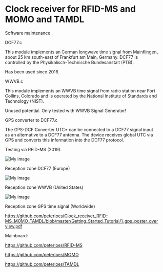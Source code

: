 ﻿# Clock receiver for RFID-MS and MOMO and TAMDL
Software maintenance

DCF77.c

This module implements an German longwave time signal from Mainflingen,
about 25 km south-east of Frankfurt am Main, Germany.
DCF77 is controlled by the Physikalisch-Technische Bundesanstalt (PTB).

Has been used since 2016.

WWVB.c

This module implements an WWVB time signal from radio station near Fort Collins,
Colorado and is operated by the National Institute of Standards and Technology (NIST).

Unused potential. Only tested with WWVB Signal Generator! 

GPS converter to DCF77.c

The GPS-DCF Converter UTC± can be connected to a DCF77 signal input as an alternative to a DCF77 antenna.
The device receives global UTC via GPS and converts this information into the DCF77 protocol.

Testing via RFID-MS (2019).

![My image](https://github.com/peterloes/clock_receiver/blob/master/Getting_Started_Tutorial/4_dcf77_range.jpg)

Reception zone DCF77 (Europe)

![My image](https://github.com/peterloes/clock_receiver/blob/master/Getting_Started_Tutorial/5_wwvb_range.jpg)

Reception zone WWVB (United States)

![My image](https://github.com/peterloes/clock_receiver/blob/master/Getting_Started_Tutorial/1_gps_converter_dcf77.jpg)

Reception zone GPS time signal (Worldwide)

https://github.com/peterloes/Clock_receiver_RFID-MS_MOMO_TAMDL/blob/master/Getting_Started_Tutorial/1_gps_poster_overview.pdf

Mainboard:

https://github.com/peterloes/RFID-MS

https://github.com/peterloes/MOMO

https://github.com/peterloes/TAMDL
